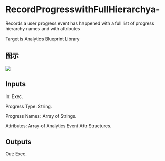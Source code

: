 # RecordProgresswithFullHierarchya-

Records a user progress event has happened with a full list of progress hierarchy names and with attributes

Target is Analytics Blueprint Library

## 图示

![]($-20221218-17490871.png)

## Inputs

In: Exec.

Progress Type: String.

Progress Names: Array of Strings.

Attributes: Array of Analytics Event Attr Structures.  

## Outputs

Out: Exec.

